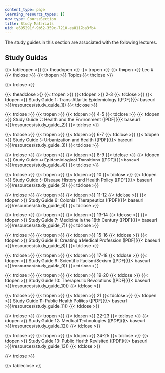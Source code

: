 ```yaml
---
content_type: page
learning_resource_types: []
ocw_type: CourseSection
title: Study Materials
uid: e695291f-9b32-359c-7210-ea8117ba3fb4
---
```


The study guides in this section are associated with the following lectures.

Study Guides
------------

{{< tableopen >}}
{{< theadopen >}}
{{< tropen >}}
{{< thopen >}}
Lec #
{{< thclose >}}
{{< thopen >}}
Topics
{{< thclose >}}

{{< trclose >}}

{{< theadclose >}}
{{< tropen >}}
{{< tdopen >}}
2-3
{{< tdclose >}}
{{< tdopen >}}
Study Guide 1: Trans-Atlantic Epidemiology ([PDF]({{< baseurl >}}/resources/study_guide_1))
{{< tdclose >}}

{{< trclose >}}
{{< tropen >}}
{{< tdopen >}}
4-5
{{< tdclose >}}
{{< tdopen >}}
Study Guide 2: Health and the Environment ([PDF]({{< baseurl >}}/resources/study_guide_2))
{{< tdclose >}}

{{< trclose >}}
{{< tropen >}}
{{< tdopen >}}
6-7
{{< tdclose >}}
{{< tdopen >}}
Study Guide 3: Urbanization and Health ([PDF]({{< baseurl >}}/resources/study_guide_3))
{{< tdclose >}}

{{< trclose >}}
{{< tropen >}}
{{< tdopen >}}
8-9
{{< tdclose >}}
{{< tdopen >}}
Study Guide 4: Epidemiological Transitions ([PDF]({{< baseurl >}}/resources/study_guide_4))
{{< tdclose >}}

{{< trclose >}}
{{< tropen >}}
{{< tdopen >}}
10
{{< tdclose >}}
{{< tdopen >}}
Study Guide 5: Disease History and Health Policy ([PDF]({{< baseurl >}}/resources/study_guide_5))
{{< tdclose >}}

{{< trclose >}}
{{< tropen >}}
{{< tdopen >}}
11-12
{{< tdclose >}}
{{< tdopen >}}
Study Guide 6: Colonial Therapeutics ([PDF]({{< baseurl >}}/resources/study_guide_6))
{{< tdclose >}}

{{< trclose >}}
{{< tropen >}}
{{< tdopen >}}
13-14
{{< tdclose >}}
{{< tdopen >}}
Study Guide 7: Medicine in the 18th Century ([PDF]({{< baseurl >}}/resources/study_guide_7))
{{< tdclose >}}

{{< trclose >}}
{{< tropen >}}
{{< tdopen >}}
15-16
{{< tdclose >}}
{{< tdopen >}}
Study Guide 8: Creating a Medical Profession ([PDF]({{< baseurl >}}/resources/study_guide_8))
{{< tdclose >}}

{{< trclose >}}
{{< tropen >}}
{{< tdopen >}}
17-18
{{< tdclose >}}
{{< tdopen >}}
Study Guide 9: Scientific Racism/Sexism ([PDF]({{< baseurl >}}/resources/study_guide_9))
{{< tdclose >}}

{{< trclose >}}
{{< tropen >}}
{{< tdopen >}}
19-20
{{< tdclose >}}
{{< tdopen >}}
Study Guide 10: Therapeutic Revolutions ([PDF]({{< baseurl >}}/resources/study_guide_10))
{{< tdclose >}}

{{< trclose >}}
{{< tropen >}}
{{< tdopen >}}
21
{{< tdclose >}}
{{< tdopen >}}
Study Guide 11: Public Health Politics ([PDF]({{< baseurl >}}/resources/study_guide_11))
{{< tdclose >}}

{{< trclose >}}
{{< tropen >}}
{{< tdopen >}}
22-23
{{< tdclose >}}
{{< tdopen >}}
Study Guide 12: Medical Technologies ([PDF]({{< baseurl >}}/resources/study_guide_12))
{{< tdclose >}}

{{< trclose >}}
{{< tropen >}}
{{< tdopen >}}
24-25
{{< tdclose >}}
{{< tdopen >}}
Study Guide 13: Public Health Revisited ([PDF]({{< baseurl >}}/resources/study_guide_13))
{{< tdclose >}}

{{< trclose >}}

{{< tableclose >}}